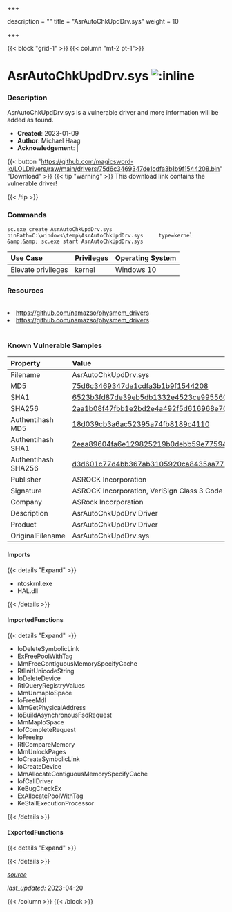 +++

description = ""
title = "AsrAutoChkUpdDrv.sys"
weight = 10

+++


{{< block "grid-1" >}}
{{< column "mt-2 pt-1">}}


# AsrAutoChkUpdDrv.sys ![:inline](/images/twitter_verified.png) 


### Description

AsrAutoChkUpdDrv.sys is a vulnerable driver and more information will be added as found.

- **Created**: 2023-01-09
- **Author**: Michael Haag
- **Acknowledgement**:  | [](https://twitter.com/)

{{< button "https://github.com/magicsword-io/LOLDrivers/raw/main/drivers/75d6c3469347de1cdfa3b1b9f1544208.bin" "Download" >}}
{{< tip "warning" >}}
This download link contains the vulnerable driver!

{{< /tip >}}

### Commands

```
sc.exe create AsrAutoChkUpdDrv.sys binPath=C:\windows\temp\AsrAutoChkUpdDrv.sys     type=kernel &amp;&amp; sc.exe start AsrAutoChkUpdDrv.sys
```

| Use Case | Privileges | Operating System | 
|:---- | ---- | ---- |
| Elevate privileges | kernel | Windows 10 |

### Resources
<br>
<li><a href=" https://github.com/namazso/physmem_drivers"> https://github.com/namazso/physmem_drivers</a></li>
<li><a href="https://github.com/namazso/physmem_drivers">https://github.com/namazso/physmem_drivers</a></li>
<br>

### Known Vulnerable Samples

| Property           | Value |
|:-------------------|:------|
| Filename           | AsrAutoChkUpdDrv.sys |
| MD5                | [75d6c3469347de1cdfa3b1b9f1544208](https://www.virustotal.com/gui/file/75d6c3469347de1cdfa3b1b9f1544208) |
| SHA1               | [6523b3fd87de39eb5db1332e4523ce99556077dc](https://www.virustotal.com/gui/file/6523b3fd87de39eb5db1332e4523ce99556077dc) |
| SHA256             | [2aa1b08f47fbb1e2bd2e4a492f5d616968e703e1359a921f62b38b8e4662f0c4](https://www.virustotal.com/gui/file/2aa1b08f47fbb1e2bd2e4a492f5d616968e703e1359a921f62b38b8e4662f0c4) |
| Authentihash MD5   | [18d039cb3a6ac52395a74fb8189c4110](https://www.virustotal.com/gui/search/authentihash%253A18d039cb3a6ac52395a74fb8189c4110) |
| Authentihash SHA1  | [2eaa89604fa6e129825219b0debb59e775949672](https://www.virustotal.com/gui/search/authentihash%253A2eaa89604fa6e129825219b0debb59e775949672) |
| Authentihash SHA256| [d3d601c77d4bb367ab3105920ca8435aa775448a49c1eda6ac6f46ee5d8709cb](https://www.virustotal.com/gui/search/authentihash%253Ad3d601c77d4bb367ab3105920ca8435aa775448a49c1eda6ac6f46ee5d8709cb) |
| Publisher         | ASROCK Incorporation |
| Signature         | ASROCK Incorporation, VeriSign Class 3 Code Signing 2010 CA, VeriSign   |
| Company           | ASRock Incorporation |
| Description       | AsrAutoChkUpdDrv Driver |
| Product           | AsrAutoChkUpdDrv Driver |
| OriginalFilename  | AsrAutoChkUpdDrv.sys |


#### Imports
{{< details "Expand" >}}
* ntoskrnl.exe
* HAL.dll

{{< /details >}}
#### ImportedFunctions
{{< details "Expand" >}}
* IoDeleteSymbolicLink
* ExFreePoolWithTag
* MmFreeContiguousMemorySpecifyCache
* RtlInitUnicodeString
* IoDeleteDevice
* RtlQueryRegistryValues
* MmUnmapIoSpace
* IoFreeMdl
* MmGetPhysicalAddress
* IoBuildAsynchronousFsdRequest
* MmMapIoSpace
* IofCompleteRequest
* IoFreeIrp
* RtlCompareMemory
* MmUnlockPages
* IoCreateSymbolicLink
* IoCreateDevice
* MmAllocateContiguousMemorySpecifyCache
* IofCallDriver
* KeBugCheckEx
* ExAllocatePoolWithTag
* KeStallExecutionProcessor

{{< /details >}}
#### ExportedFunctions
{{< details "Expand" >}}

{{< /details >}}


[*source*](https://github.com/magicsword-io/LOLDrivers/tree/main/yaml/asrautochkupddrv.yaml)

*last_updated:* 2023-04-20








{{< /column >}}
{{< /block >}}
